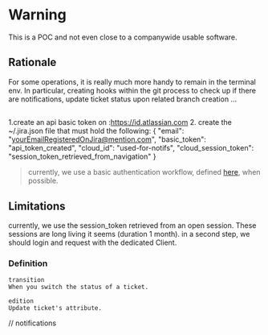 # Warning

This is a POC and not even close to a companywide usable software.

## Rationale

For some operations, it is really much more handy to remain in the terminal env.
In particular, creating hooks within the git process to check up if there are notifications, update ticket status upon related branch creation ...

## 
1.create an api basic token on :https://id.atlassian.com
2. create the ~/.jira.json file that must hold the following:
{
    "email": "yourEmailRegisteredOnJira@mention.com",
    "basic_token": "api_token_created",
    "cloud_id": "used-for-notifs",
    "cloud_session_token": "session_token_retrieved_from_navigation" 
}

> currently, we use a basic authentication workflow, defined [here](https://confluence.atlassian.com/cloud/api-tokens-938839638.html), when possible.


## Limitations
currently, we use the session_token retrieved from an open session. These sessions are long living it seems (duration 1 month). in a second step, we should login and request with the dedicated Client.

### Definition
    
    transition
    When you switch the status of a ticket.
    
    edition
    Update ticket's attribute.

// notifications
